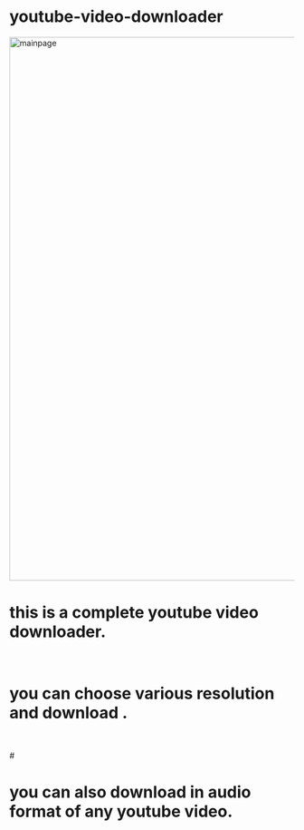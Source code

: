 # youtube-video-downloader
<img width="959" alt="mainpage" src="https://github.com/Irfan-Ansari-stm/youtube-video-downloader/assets/95982468/6e4ccc2b-a92b-4332-a54d-12e8a9559970">

# <h1>this is a complete youtube video downloader.</h1> <br>
# <h1>you can choose various resolution and download .</h1><br>
#<h1> you can also download in audio format of any youtube video.</h1>
